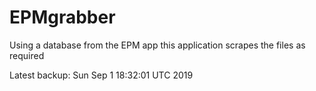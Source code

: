 # EPMgrabber
Using a database from the EPM app this application scrapes the files as required


Latest backup: Sun Sep 1 18:32:01 UTC 2019
